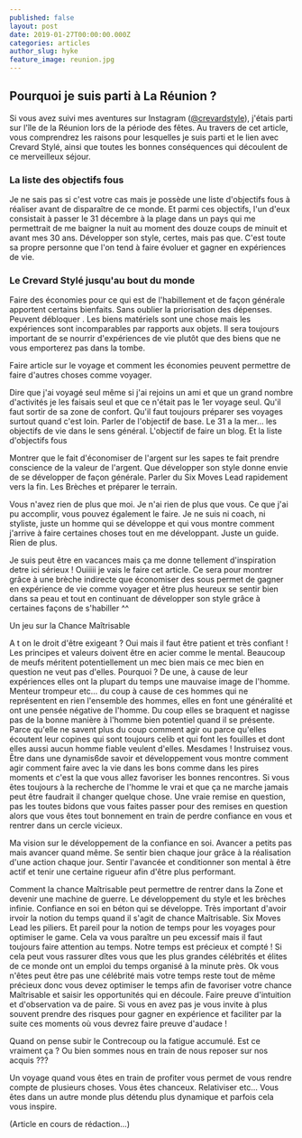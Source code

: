 ```yaml
---
published: false
layout: post
date: 2019-01-27T00:00:00.000Z
categories: articles
author_slug: hyke
feature_image: reunion.jpg
---
```

## Pourquoi je suis parti à La Réunion ?

Si vous avez suivi mes aventures sur Instagram ([@crevardstyle](https://www.instagram.com/crevardstyle/)), j'étais parti sur l'île de la Réunion lors de la période des fêtes. Au travers de cet article, vous comprendrez les raisons pour lesquelles je suis parti et le lien avec Crevard Stylé, ainsi que toutes les bonnes conséquences qui découlent de ce merveilleux séjour.

### La liste des objectifs fous

Je ne sais pas si c'est votre cas mais je possède une liste d'objectifs fous à réaliser avant de disparaître de ce monde. Et parmi ces objectifs, l'un d'eux consistait à passer le 31 décembre à la plage dans un pays qui me permettrait de me baigner la nuit au moment des douze coups de minuit et avant mes 30 ans. Développer son style, certes, mais pas que. C'est toute sa propre personne que l'on tend à faire évoluer et gagner en expériences de vie.

### Le Crevard Stylé jusqu'au bout du monde

Faire des économies pour ce qui est de l'habillement et de façon générale apportent certains bienfaits. Sans oublier la priorisation des dépenses. Peuvent débloquer . Les biens matériels sont une chose mais les expériences sont incomparables par rapports aux objets. Il sera toujours important de se nourrir d'expériences de vie plutôt que des biens que ne vous emporterez pas dans la tombe.

Faire article sur le voyage et comment les économies peuvent permettre de faire d'autres choses comme voyager.

Dire que j'ai voyagé seul même si j'ai rejoins un ami et que un grand nombre d'activités je les faisais seul et que ce n'était pas le 1er voyage seul. Qu'il faut sortir de sa zone de confort. Qu'il faut toujours préparer ses voyages surtout quand c'est loin. Parler de l'objectif de base. Le 31 a la mer... les objectifs de vie dans le sens général. L'objectif de faire un blog. Et la liste d'objectifs fous

Montrer que le fait d'économiser de l'argent sur les sapes te fait prendre conscience de la valeur de l'argent. Que développer son style donne envie de se développer de façon générale. Parler du Six Moves Lead rapidement vers la fin. Les Brèches et préparer le terrain.

Vous n'avez rien de plus que moi. Je n'ai rien de plus que vous. Ce que j'ai pu accomplir, vous pouvez également le faire. Je ne suis ni coach, ni styliste, juste un homme qui se développe et qui vous montre comment j'arrive à faire certaines choses tout en me développant. Juste un guide. Rien de plus.

Je suis peut être en vacances mais ça me donne tellement d'inspiration detre ici sérieux ! Ouiiiii je vais le faire cet article. Ce sera pour montrer grâce à une brèche indirecte que économiser des sous permet de gagner en expérience de vie comme voyager et être plus heureux se sentir bien dans sa peau et tout en continuant de développer son style grâce à certaines façons de s'habiller ^^

Un jeu sur la Chance Maîtrisable 

A t on le droit d'être exigeant ? Oui mais il faut être patient et très confiant ! Les principes et valeurs doivent être en acier comme le mental.
Beaucoup de meufs méritent potentiellement un mec bien mais ce mec bien en question ne veut pas d'elles. Pourquoi ?
De une, à cause de leur expériences elles ont la plupart du temps une mauvaise image de l'homme. Menteur trompeur etc... du coup à cause de ces hommes qui ne représentent en rien l'ensemble des hommes, elles en font une généralité et ont une pensée négative de l'homme. Du coup elles se braquent et nagisse pas de la bonne manière  à l'homme bien potentiel quand il se présente. Parce qu'elle ne savent plus du coup comment agir ou parce qu'elles écoutent leur copines qui sont toujours celib et qui font les fouilles et dont elles aussi aucun homme fiable veulent d'elles. Mesdames ! Instruisez vous. Être dans une dynamis6de savoir et développement vous montre comment agir comment faire avec la vie dans les bons comme dans les pires moments et c'est la que vous allez favoriser les bonnes rencontres. Si vous êtes toujours à la recherche de l'homme le vrai et que ça ne marche jamais peut être faudrait il changer quelque chose. Une vraie remise en question, pas les toutes bidons que vous faites passer pour des remises en question alors que vous êtes tout bonnement en train de perdre confiance en vous et rentrer dans un cercle vicieux.

Ma vision sur le développement de la confiance en soi. Avancer a petits pas mais avancer quand même. Se sentir bien chaque jour grâce à la réalisation d'une action chaque jour. Sentir l'avancée et conditionner son mental à être actif et tenir une certaine rigueur afin d'être plus performant.

Comment la chance Maîtrisable peut permettre de rentrer dans la Zone et devenir une machine de guerre. Le développement du style et les brèches infinie. Confiance en soi en béton qui se développe. Très important d'avoir irvoir la notion du temps quand il s'agit de chance Maîtrisable. Six Moves Lead les piliers. Et pareil pour la notion de temps pour les voyages pour optimiser le game.
Cela va vous paraître un peu excessif mais il faut toujours faire attention au temps. Notre temps est précieux et compté ! Si cela peut vous rassurer dîtes vous que les plus grandes célébrités et élites de ce monde ont un emploi du temps organisé à la minute près. Ok vous n'êtes peut être pas une célébrité mais votre temps reste tout de même précieux donc vous devez optimiser le temps afin de favoriser votre chance Maîtrisable et saisir les opportunités qui en découle. Faire preuve d'intuition et d'observation va de paire. Si vous en avez pas je vous invite à plus souvent prendre des risques pour gagner en expérience et faciliter par la suite ces moments où vous devrez faire preuve d'audace !

Quand on pense subir le Contrecoup ou la fatigue accumulé. Est ce vraiment ça ? Ou bien sommes nous en train de nous reposer sur nos acquis ???

Un voyage quand vous êtes en train de profiter vous permet de vous rendre compte de plusieurs choses.
Vous êtes chanceux. Relativiser etc...
Vous êtes dans un autre monde plus détendu plus dynamique et parfois cela vous inspire.

(Article en cours de rédaction...)
